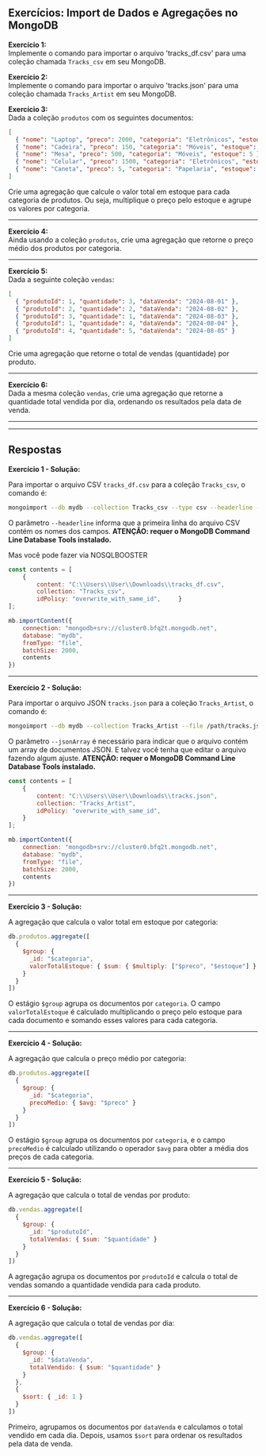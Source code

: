 ## Exercícios: Import de Dados e Agregações no MongoDB

**Exercício 1:**  
Implemente o comando para importar o arquivo 'tracks_df.csv' para uma coleção chamada `Tracks_csv` em seu MongoDB.

**Exercício 2:**  
Implemente o comando para importar o arquivo 'tracks.json' para uma coleção chamada `Tracks_Artist` em seu MongoDB.

**Exercício 3:**  
Dada a coleção `produtos` com os seguintes documentos:

```json
[
  { "nome": "Laptop", "preco": 2000, "categoria": "Eletrônicos", "estoque": 10 },
  { "nome": "Cadeira", "preco": 150, "categoria": "Móveis", "estoque": 20 },
  { "nome": "Mesa", "preco": 500, "categoria": "Móveis", "estoque": 5 },
  { "nome": "Celular", "preco": 1500, "categoria": "Eletrônicos", "estoque": 8 },
  { "nome": "Caneta", "preco": 5, "categoria": "Papelaria", "estoque": 100 }
]
```

Crie uma agregação que calcule o valor total em estoque para cada categoria de produtos. Ou seja, multiplique o preço pelo estoque e agrupe os valores por categoria.

---

**Exercício 4:**  
Ainda usando a coleção `produtos`, crie uma agregação que retorne o preço médio dos produtos por categoria.

---

**Exercício 5:**  
Dada a seguinte coleção `vendas`:

```json
[
  { "produtoId": 1, "quantidade": 3, "dataVenda": "2024-08-01" },
  { "produtoId": 2, "quantidade": 2, "dataVenda": "2024-08-02" },
  { "produtoId": 3, "quantidade": 1, "dataVenda": "2024-08-03" },
  { "produtoId": 1, "quantidade": 4, "dataVenda": "2024-08-04" },
  { "produtoId": 4, "quantidade": 5, "dataVenda": "2024-08-05" }
]
```

Crie uma agregação que retorne o total de vendas (quantidade) por produto.

---

**Exercício 6:**  
Dada a mesma coleção `vendas`, crie uma agregação que retorne a quantidade total vendida por dia, ordenando os resultados pela data de venda.

---

---

## Respostas  

**Exercício 1 - Solução:**

Para importar o arquivo CSV `tracks_df.csv` para a coleção `Tracks_csv`, o comando é:

```bash
mongoimport --db mydb --collection Tracks_csv --type csv --headerline --file /path/tracks_df.csv
```

O parâmetro `--headerline` informa que a primeira linha do arquivo CSV contém os nomes dos campos. **ATENÇÂO: requer o MongoDB Command Line Database Tools instalado.**

Mas você pode fazer via NOSQLBOOSTER

```javascript
const contents = [
    {
        content: "C:\\Users\\User\\Downloads\\tracks_df.csv",
        collection: "Tracks_csv",
        idPolicy: "overwrite_with_same_id",     }
];

mb.importContent({
    connection: "mongodb+srv://cluster0.bfq2t.mongodb.net",
    database: "mydb",
    fromType: "file",
    batchSize: 2000,
    contents
})
```

---

**Exercício 2 - Solução:**

Para importar o arquivo JSON `tracks.json` para a coleção `Tracks_Artist`, o comando é:

```bash
mongoimport --db mydb --collection Tracks_Artist --file /path/tracks.json --jsonArray
```

O parâmetro `--jsonArray` é necessário para indicar que o arquivo contém um array de documentos JSON. E talvez você tenha que editar o arquivo fazendo algum ajuste.  **ATENÇÂO: requer o MongoDB Command Line Database Tools instalado.**

```javascript
const contents = [
    {
        content: "C:\\Users\\User\\Downloads\\tracks.json",
        collection: "Tracks_Artist",
        idPolicy: "overwrite_with_same_id", 
    }
];

mb.importContent({
    connection: "mongodb+srv://cluster0.bfq2t.mongodb.net",
    database: "mydb",
    fromType: "file",
    batchSize: 2000,
    contents
})
```

---

**Exercício 3 - Solução:**

A agregação que calcula o valor total em estoque por categoria:

```js
db.produtos.aggregate([
  {
    $group: {
      _id: "$categoria",
      valorTotalEstoque: { $sum: { $multiply: ["$preco", "$estoque"] } }
    }
  }
])
```

O estágio `$group` agrupa os documentos por `categoria`. 
O campo `valorTotalEstoque` é calculado multiplicando o preço pelo estoque para cada documento e somando esses valores para cada categoria.

---

**Exercício 4 - Solução:**

A agregação que calcula o preço médio por categoria:

```js
db.produtos.aggregate([
  {
    $group: {
      _id: "$categoria",
      precoMedio: { $avg: "$preco" }
    }
  }
])
```

O estágio `$group` agrupa os documentos por `categoria`, e o campo `precoMedio` é calculado utilizando o operador `$avg` para obter a média dos preços de cada categoria.

---

**Exercício 5 - Solução:**

A agregação que calcula o total de vendas por produto:

```js
db.vendas.aggregate([
  {
    $group: {
      _id: "$produtoId",
      totalVendas: { $sum: "$quantidade" }
    }
  }
])
```

A agregação agrupa os documentos por `produtoId` e calcula o total de vendas somando a quantidade vendida para cada produto.

---

**Exercício 6 - Solução:**

A agregação que calcula o total de vendas por dia:

```js
db.vendas.aggregate([
  {
    $group: {
      _id: "$dataVenda",
      totalVendido: { $sum: "$quantidade" }
    }
  },
  {
    $sort: { _id: 1 }
  }
])
```

Primeiro, agrupamos os documentos por `dataVenda` e calculamos o total vendido em cada dia. Depois, usamos `$sort` para ordenar os resultados pela data de venda.
